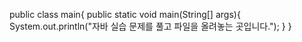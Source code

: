 public class main{
  public static void main(String[] args){
    System.out.println("자바 실습 문제를 풀고 파일을 올려놓는 곳입니다.");
  }
}
